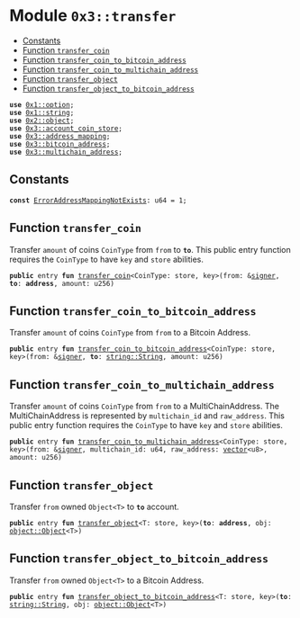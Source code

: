 
<a name="0x3_transfer"></a>

# Module `0x3::transfer`



-  [Constants](#@Constants_0)
-  [Function `transfer_coin`](#0x3_transfer_transfer_coin)
-  [Function `transfer_coin_to_bitcoin_address`](#0x3_transfer_transfer_coin_to_bitcoin_address)
-  [Function `transfer_coin_to_multichain_address`](#0x3_transfer_transfer_coin_to_multichain_address)
-  [Function `transfer_object`](#0x3_transfer_transfer_object)
-  [Function `transfer_object_to_bitcoin_address`](#0x3_transfer_transfer_object_to_bitcoin_address)


<pre><code><b>use</b> <a href="">0x1::option</a>;
<b>use</b> <a href="">0x1::string</a>;
<b>use</b> <a href="">0x2::object</a>;
<b>use</b> <a href="account_coin_store.md#0x3_account_coin_store">0x3::account_coin_store</a>;
<b>use</b> <a href="address_mapping.md#0x3_address_mapping">0x3::address_mapping</a>;
<b>use</b> <a href="bitcoin_address.md#0x3_bitcoin_address">0x3::bitcoin_address</a>;
<b>use</b> <a href="multichain_address.md#0x3_multichain_address">0x3::multichain_address</a>;
</code></pre>



<a name="@Constants_0"></a>

## Constants


<a name="0x3_transfer_ErrorAddressMappingNotExists"></a>



<pre><code><b>const</b> <a href="transfer.md#0x3_transfer_ErrorAddressMappingNotExists">ErrorAddressMappingNotExists</a>: u64 = 1;
</code></pre>



<a name="0x3_transfer_transfer_coin"></a>

## Function `transfer_coin`

Transfer <code>amount</code> of coins <code>CoinType</code> from <code>from</code> to <code><b>to</b></code>.
This public entry function requires the <code>CoinType</code> to have <code>key</code> and <code>store</code> abilities.


<pre><code><b>public</b> entry <b>fun</b> <a href="transfer.md#0x3_transfer_transfer_coin">transfer_coin</a>&lt;CoinType: store, key&gt;(from: &<a href="">signer</a>, <b>to</b>: <b>address</b>, amount: u256)
</code></pre>



<a name="0x3_transfer_transfer_coin_to_bitcoin_address"></a>

## Function `transfer_coin_to_bitcoin_address`

Transfer <code>amount</code> of coins <code>CoinType</code> from <code>from</code> to a Bitcoin Address.


<pre><code><b>public</b> entry <b>fun</b> <a href="transfer.md#0x3_transfer_transfer_coin_to_bitcoin_address">transfer_coin_to_bitcoin_address</a>&lt;CoinType: store, key&gt;(from: &<a href="">signer</a>, <b>to</b>: <a href="_String">string::String</a>, amount: u256)
</code></pre>



<a name="0x3_transfer_transfer_coin_to_multichain_address"></a>

## Function `transfer_coin_to_multichain_address`

Transfer <code>amount</code> of coins <code>CoinType</code> from <code>from</code> to a MultiChainAddress.
The MultiChainAddress is represented by <code>multichain_id</code> and <code>raw_address</code>.
This public entry function requires the <code>CoinType</code> to have <code>key</code> and <code>store</code> abilities.


<pre><code><b>public</b> entry <b>fun</b> <a href="transfer.md#0x3_transfer_transfer_coin_to_multichain_address">transfer_coin_to_multichain_address</a>&lt;CoinType: store, key&gt;(from: &<a href="">signer</a>, multichain_id: u64, raw_address: <a href="">vector</a>&lt;u8&gt;, amount: u256)
</code></pre>



<a name="0x3_transfer_transfer_object"></a>

## Function `transfer_object`

Transfer <code>from</code> owned <code>Object&lt;T&gt;</code> to <code><b>to</b></code> account.


<pre><code><b>public</b> entry <b>fun</b> <a href="transfer.md#0x3_transfer_transfer_object">transfer_object</a>&lt;T: store, key&gt;(<b>to</b>: <b>address</b>, obj: <a href="_Object">object::Object</a>&lt;T&gt;)
</code></pre>



<a name="0x3_transfer_transfer_object_to_bitcoin_address"></a>

## Function `transfer_object_to_bitcoin_address`

Transfer <code>from</code> owned <code>Object&lt;T&gt;</code> to a Bitcoin Address.


<pre><code><b>public</b> entry <b>fun</b> <a href="transfer.md#0x3_transfer_transfer_object_to_bitcoin_address">transfer_object_to_bitcoin_address</a>&lt;T: store, key&gt;(<b>to</b>: <a href="_String">string::String</a>, obj: <a href="_Object">object::Object</a>&lt;T&gt;)
</code></pre>
